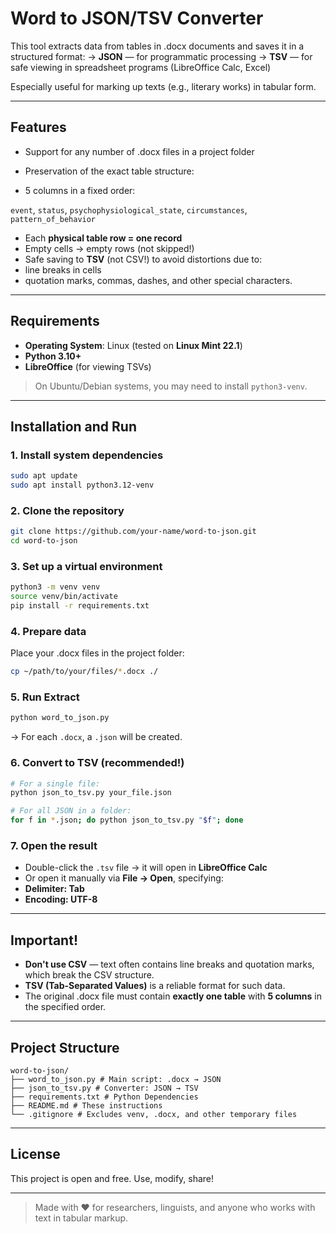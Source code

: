 # Word to JSON/TSV Converter

This tool extracts data from tables in .docx documents and saves it in a structured format:
→ **JSON** — for programmatic processing
→ **TSV** — for safe viewing in spreadsheet programs (LibreOffice Calc, Excel)

Especially useful for marking up texts (e.g., literary works) in tabular form.

---

## Features

- Support for any number of .docx files in a project folder
- Preservation of the exact table structure:

- 5 columns in a fixed order:

`event`, `status`, `psychophysiological_state`, `circumstances`, `pattern_of_behavior`
- Each **physical table row = one record**
- Empty cells → empty rows (not skipped!)
- Safe saving to **TSV** (not CSV!) to avoid distortions due to:
- line breaks in cells
- quotation marks, commas, dashes, and other special characters.

---

## Requirements

- **Operating System**: Linux (tested on **Linux Mint 22.1**)
- **Python 3.10+**
- **LibreOffice** (for viewing TSVs)

> On Ubuntu/Debian systems, you may need to install `python3-venv`.

---

## Installation and Run

### 1. Install system dependencies
```bash
sudo apt update
sudo apt install python3.12-venv
```

### 2. Clone the repository
```bash
git clone https://github.com/your-name/word-to-json.git
cd word-to-json
```

### 3. Set up a virtual environment
```bash
python3 -m venv venv
source venv/bin/activate
pip install -r requirements.txt
```

### 4. Prepare data
Place your .docx files in the project folder:
```bash
cp ~/path/to/your/files/*.docx ./
```

### 5. Run Extract
```bash
python word_to_json.py
```
→ For each `.docx`, a `.json` will be created.

### 6. Convert to TSV (recommended!)
```bash
# For a single file:
python json_to_tsv.py your_file.json

# For all JSON in a folder:
for f in *.json; do python json_to_tsv.py "$f"; done
```

### 7. Open the result
- Double-click the `.tsv` file → it will open in **LibreOffice Calc**
- Or open it manually via **File → Open**, specifying:
- **Delimiter: Tab**
- **Encoding: UTF-8**

---

## Important!

- **Don't use CSV** — text often contains line breaks and quotation marks, which break the CSV structure.
- **TSV (Tab-Separated Values)** is a reliable format for such data.
- The original .docx file must contain **exactly one table** with **5 columns** in the specified order.

---

## Project Structure

```
word-to-json/
├── word_to_json.py # Main script: .docx → JSON
├── json_to_tsv.py # Converter: JSON → TSV
├── requirements.txt # Python Dependencies
├── README.md # These instructions
└── .gitignore # Excludes venv, .docx, and other temporary files
```

---

## License

This project is open and free. Use, modify, share!

---

> Made with ❤️ for researchers, linguists, and anyone who works with text in tabular markup.